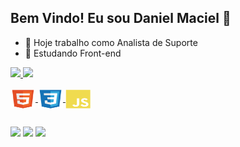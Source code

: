 ## Bem Vindo! Eu sou Daniel Maciel 👋


- 🔭 Hoje trabalho como Analista de Suporte
- 🌱 Estudando Front-end

<div align="left">
  <a href="https://github.com/DanielMaciel89">
  <img height="180em" src="https://github-readme-stats.vercel.app/api?username=DanielMaciel89&show_icons=true&theme=dark&include_all_commits=true&count_private=true"/>
  <img height="180em" src="https://github-readme-stats.vercel.app/api/top-langs/?username=DanielMaciel89&layout=compact&langs_count=7&theme=dark"/>
</div>
  
  <div style="display: inline_block"><br>
 <img align="center" alt="damacie-HTML" height="30" width="40" src="https://raw.githubusercontent.com/devicons/devicon/master/icons/html5/html5-original.svg">
  <img align="center" alt="damacie-CSS" height="30" width="40" src="https://raw.githubusercontent.com/devicons/devicon/master/icons/css3/css3-original.svg">
    <img align="center" alt="damacie-Js" height="30" width="40" src="https://raw.githubusercontent.com/devicons/devicon/master/icons/javascript/javascript-plain.svg">
  </div>

   ##
  
  <div>
   <a href="https://www.instagram.com/daniel_maciel32/" target="_blank"><img src="https://img.shields.io/badge/-Instagram-%23E4405F?style=for-the-badge&logo=instagram&logoColor=white" target="_blank"></a>
 <a href = "mailto:damacie@outlook.com"><img src="https://img.shields.io/badge/Microsoft_Outlook-0078D4?style=for-the-badge&logo=microsoft-outlook&logoColor=white" target="_blank"></a>
  <a href="https://www.linkedin.com/in/daniel-maciel-50924860/" target="_blank"><img src="https://img.shields.io/badge/-LinkedIn-%230077B5?style=for-the-badge&logo=linkedin&logoColor=white" target="_blank"></a> 
      </div>
